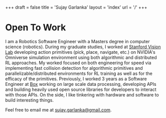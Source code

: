 +++
draft = false
title = 'Sujay Garlanka'
layout = 'index'
url = '/'
+++
# Open To Work

I am a Robotics Software Engineer with a Masters degree in computer science (robotics). During my graduate studies, I worked at [Stanford Vision Lab](https://svl.stanford.edu/) developing action primitives (pick, place, navigate, etc.) on NVIDIA's Omniverse simulation environment using both algorithmic and distributed RL approaches. 
My worked focused on both engineering for speed via implementing fast collision detection for algorithmic primitives and parallelizable/distributed environments for RL training as well as for the efficacy of the primitives. 
Previously, I worked 3 years as a Software Engineer at [Box](https://www.box.com/) working on large scale data processing,
developing APIs and building heavily
used open source libraries for developers to interact with those APIs. On the side, I like tinkering
with hardware and software to build
interesting things.

Feel free to email me at [sujay.garlanka@gmail.com](mailto:sujay.garlanka@gmail.com).
